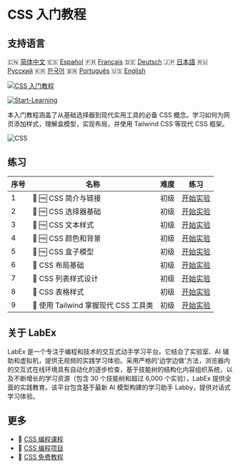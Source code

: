 # CSS 入门教程

## 支持语言

🇨🇳 [简体中文](README_zh.md) 🇪🇸 [Español](README_es.md) 🇫🇷 [Français](README_fr.md) 🇩🇪 [Deutsch](README_de.md) 🇯🇵 [日本語](README_ja.md) 🇷🇺 [Русский](README_ru.md) 🇰🇷 [한국어](README_ko.md) 🇧🇷 [Português](README_pt.md) 🇺🇸 [English](README.md) 

[![CSS 入门教程](https://cover-creator.labex.io/css-for-beginners.png?lang=zh)](https://labex.io/zh/courses/css-for-beginners)

[![Start-Learning](https://img.shields.io/badge/Start-Learning-whitesmoke?style=for-the-badge)](https://labex.io/zh/courses/css-for-beginners)

本入门教程涵盖了从基础选择器到现代实用工具的必备 CSS 概念。学习如何为网页添加样式，理解盒模型，实现布局，并使用 Tailwind CSS 等现代 CSS 框架。

![CSS](https://img.shields.io/badge/CSS-whitesmoke?style=for-the-badge&logo=css)


## 练习

|   序号 | 名称                                  | 难度   | 练习                                                                                                               |
|--------|---------------------------------------|--------|--------------------------------------------------------------------------------------------------------------------|
|      1 | 📖 🆓 CSS 简介与链接                  | 初级   | <a target='_blank' href='https://labex.io/zh/tutorials/css-css-introduction-and-linking-598030'>开始实验</a>       |
|      2 | 📖 🆓 CSS 选择器基础                  | 初级   | <a target='_blank' href='https://labex.io/zh/tutorials/css-css-selectors-basics-598033'>开始实验</a>               |
|      3 | 📖 🆓 CSS 文本样式                    | 初级   | <a target='_blank' href='https://labex.io/zh/tutorials/css-css-text-styling-598036'>开始实验</a>                   |
|      4 | 📖 🆓 CSS 颜色和背景                  | 初级   | <a target='_blank' href='https://labex.io/zh/tutorials/css-css-colors-and-backgrounds-598029'>开始实验</a>         |
|      5 | 📖 🆓 CSS 盒子模型                    | 初级   | <a target='_blank' href='https://labex.io/zh/tutorials/css-css-box-model-598028'>开始实验</a>                      |
|      6 | 📖  CSS 布局基础                      | 初级   | <a target='_blank' href='https://labex.io/zh/tutorials/css-css-layout-basics-598031'>开始实验</a>                  |
|      7 | 📖  CSS 列表样式设计                  | 初级   | <a target='_blank' href='https://labex.io/zh/tutorials/css-css-styling-lists-598034'>开始实验</a>                  |
|      8 | 📖  CSS 表格样式                      | 初级   | <a target='_blank' href='https://labex.io/zh/tutorials/css-css-styling-tables-598035'>开始实验</a>                 |
|      9 | 📖  使用 Tailwind 掌握现代 CSS 工具类 | 初级   | <a target='_blank' href='https://labex.io/zh/tutorials/css-css-modern-utilities-with-tailwind-598032'>开始实验</a> |

## 关于 LabEx

LabEx 是一个专注于编程和技术的交互式动手学习平台。它结合了实验室、AI 辅助和虚拟机，提供无视频的实践学习体验。采用严格的'边学边做'方法，浏览器内的交互式在线环境具有自动化的逐步检查，基于技能树的结构化内容组织系统，以及不断增长的学习资源（包含 30 个技能树和超过 6,000 个实验），LabEx 提供全面的实践教育。该平台包含基于最新 AI 模型构建的学习助手 Labby，提供对话式学习体验。

## 更多

- 🔗 [CSS 编程课程](https://github.com/labex-labs/awesome-programming-courses)
- 🔗 [CSS 编程项目](https://github.com/labex-labs/awesome-programming-projects)
- 🔗 [CSS 免费教程](https://github.com/labex-labs/css-free-tutorials)

